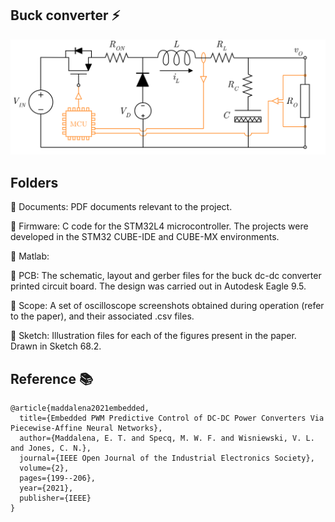 
## Buck converter :zap:

![alt text](https://github.com/emilioMaddalena/MPCfit/blob/master/buck/Sketch/buck.png)

## Folders

:open_file_folder: Documents: PDF documents relevant to the project.

:open_file_folder: Firmware: C code for the STM32L4 microcontroller. The projects were developed in the STM32 CUBE-IDE and CUBE-MX environments.

:open_file_folder: Matlab:

:open_file_folder: PCB: The schematic, layout and gerber files for the buck dc-dc converter printed circuit board. The design was carried out in Autodesk Eagle 9.5.

:open_file_folder: Scope: A set of oscilloscope screenshots obtained during operation (refer to the paper), and their associated .csv files.

:open_file_folder: Sketch: Illustration files for each of the figures present in the paper. Drawn in Sketch 68.2.


## Reference :books:

```
@article{maddalena2021embedded,
  title={Embedded PWM Predictive Control of DC-DC Power Converters Via Piecewise-Affine Neural Networks},
  author={Maddalena, E. T. and Specq, M. W. F. and Wisniewski, V. L. and Jones, C. N.},
  journal={IEEE Open Journal of the Industrial Electronics Society},
  volume={2},
  pages={199--206},
  year={2021},
  publisher={IEEE}
}
```
